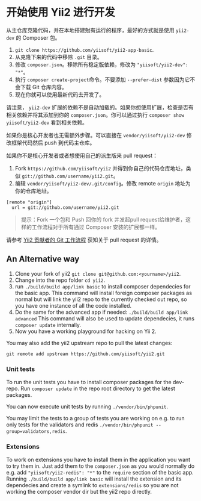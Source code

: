 开始使用 Yii2 进行开发
=====================================

从主仓库克隆代码，并在本地搭建尅有运行的程序，最好的方式就是使用 `yii2-dev` 的 Composer 包。

1. `git clone https://github.com/yiisoft/yii2-app-basic`.
2. 从克隆下来的代码中移除 `.git` 目录。
3. 修改 `composer.json`。移除所有稳定版依赖，修改为 `"yiisoft/yii2-dev": "*"`。
4. 执行 `composer create-project`命令。不要添加 `--prefer-dist` 参数因为它不会下载 Git 仓库内容。
5. 现在你就可以使用最新代码去开发了。

请注意， `yii2-dev` 扩展的依赖不是自动加载的。如果你想使用扩展，检查是否有相关依赖并将其添加到你的 `composer.json`。你可以通过执行 `composer show yiisoft/yii2-dev` 看到相关依赖。

如果你是核心开发者也无需额外步骤。可以直接在 `vendor/yiisoft/yii2-dev` 修改框架代码然后 push 到代码主仓库。

如果你不是核心开发者或者想使用自己的派生版来 pull request：

1. Fork `https://github.com/yiisoft/yii2` 并得到你自己的代码仓库地址，类似 `git://github.com/username/yii2.git`。
2. 编辑 `vendor/yiisoft/yii2-dev/.git/config`。修改 remote `origin` 地址为你的仓库地址。

```
[remote "origin"]
  url = git://github.com/username/yii2.git
```

> 提示：Fork 一个包和 Push 回你的 fork 并发起pull request给维护者，这样的工作流程对于所有通过 Composer 安装的扩展都一样。

请参考 [Yii2 贡献者的 Git 工作流程](git-workflow.md) 获知关于 pull request 的详情。

An Alternative way
------------------

1. Clone your fork of yii2 `git clone git@github.com:<yourname>/yii2`.
2. Change into the repo folder `cd yii2`.
3. run `./build/build app/link basic` to install composer dependecies for the basic app.
   This command will install foreign composer packages as normal but will link the yii2 repo to
   the currently checked out repo, so you have one instance of all the code installed.
4. Do the same for the advanced app if needed: `./build/build app/link advanced`
   This command will also be used to update dependecies, it runs `composer update` internally.
5. Now you have a working playground for hacking on Yii 2.

You may also add the yii2 upstream repo to pull the latest changes:

```
git remote add upstream https://github.com/yiisoft/yii2.git
```

### Unit tests

To run the unit tests you have to install composer packages for the dev-repo.
Run `composer update` in the repo root directory to get the latest packages.

You can now execute unit tests by running `./vendor/bin/phpunit`.

You may limit the tests to a group of tests you are working on e.g. to run only tests for the validators and redis
`./vendor/bin/phpunit --group=validators,redis`.

### Extensions

To work on extensions you have to install them in the application you want to try them in.
Just add them to the `composer.json` as you would normally do e.g. add `"yiisoft/yii2-redis": "*"` to the
`require` section of the basic app.
Running `./build/build app/link basic` will install the extension and its dependecies and create
a symlink to `extensions/redis` so you are not working the composer vendor dir but the yii2 repo directly.
